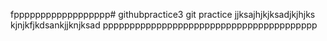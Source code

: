 fpppppppppppppppppp# githubpractice3
git practice
jjksajhjkjksadjkjhjks
kjnjkfjkdsankjjknjksad
pppppppppppppppppppppppppppppppppppppppp
